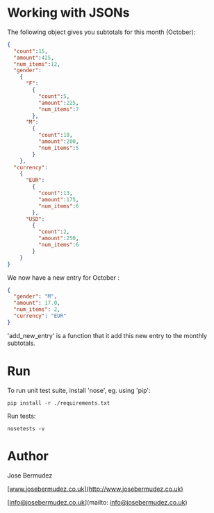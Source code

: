 # Working with JSONs

The following object gives you subtotals for this month (October):

```json
{
  "count":15,
  "amount":425,
  "num_items":12,
  "gender":
    {
      "F":
        {
          "count":5,
          "amount":225,
          "num_items":7
        },
      "M":
        {
          "count":10,
          "amount":200,
          "num_items":5
        }
    },
  "currency":
    {
      "EUR":
        {
          "count":13,
          "amount":175,
          "num_items":6
        },
      "USD":
        {
          "count":2,
          "amount":250,
          "num_items":6
        }
    }
}
```

We now have a new entry for October :

```json
{
  "gender": "M",
  "amount": 17.0,
  "num_items": 2,
  "currency": "EUR"
}
```

'add_new_entry' is a function that it add this new entry to the monthly subtotals.

# Run
To run unit test suite, install 'nose', eg. using 'pip': 

    pip install -r ./requirements.txt
    
Run tests:

    nosetests -v


# Author
Jose Bermudez

[www.josebermudez.co.uk](http://www.josebermudez.co.uk)

[info@josebermudez.co.uk](mailto: info@josebermudez.co.uk)